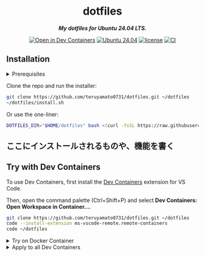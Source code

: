 <div align="center">

# dotfiles

***My dotfiles for Ubuntu 24.04 LTS.***

[![Open in Dev Containers](https://img.shields.io/static/v1?label=Dev%20Containers&message=Open&color=blue&logo=visualstudiocode)](https://vscode.dev/redirect?url=vscode://ms-vscode-remote.remote-containers/cloneInVolume?url=https://github.com/teruyamato0731/dotfiles)
[![Ubuntu 24.04](https://img.shields.io/badge/Ubuntu%2024.04-orange?logo=ubuntu&logoColor=white
)](https://releases.ubuntu.com/noble/)
[![license](https://img.shields.io/github/license/teruyamato0731/dotfiles)](https://github.com/teruyamato0731/dotfiles/blob/main/LICENSE)
[![CI](https://github.com/teruyamato0731/dotfiles/actions/workflows/ci.yml/badge.svg)](https://github.com/teruyamato0731/dotfiles/actions/workflows/ci.yml)

</div>

## Installation

<details><summary>Prerequisites</summary>

- `bash`
- `sudo`
- `apt-get`
- `git` or `curl`

</details>

Clone the repo and run the installer:

```bash
git clone https://github.com/teruyamato0731/dotfiles.git ~/dotfiles
~/dotfiles/install.sh
```

Or use the one-liner:

```bash
DOTFILES_DIR="$HOME/dotfiles" bash <(curl -fsSL https://raw.githubusercontent.com/teruyamato0731/dotfiles/main/install.sh)
```

## ここにインストールされるものや、機能を書く

## Try with Dev Containers

To use Dev Containers, first install the [Dev Containers](https://marketplace.visualstudio.com/items?itemName=ms-vscode-remote.remote-containers) extension for VS Code.

Then, open the command palette (Ctrl+Shift+P) and select **Dev Containers: Open Workspace in Container...**.

```bash
git clone https://github.com/teruyamato0731/dotfiles.git ~/dotfiles
code --install-extension ms-vscode-remote.remote-containers
code ~/dotfiles
```

<details><summary>Try on Docker Container</summary>

You can try it on a Docker container as follows:

```bash
docker run --rm -it ubuntu:24.04 bash
apt-get update && apt-get install -y curl
DOTFILES_DIR="$HOME/dotfiles" bash <(curl -fsSL https://raw.githubusercontent.com/teruyamato0731/dotfiles/main/install.sh)
```

</details>

<details><summary>Apply to all Dev Containers</summary>

To have these dotfiles applied automatically inside every VS Code Dev Container you open, add the following to your VS Code user settings (Open Settings → Open Settings (JSON)):

```json
{
    "dotfiles.repository": "https://github.com/teruyamato0731/dotfiles.git",
    "dotfiles.installCommand": "./install.sh",
    "dotfiles.targetPath": "~/dotfiles"
},
```

</details>
